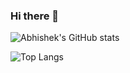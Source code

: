 ### Hi there 👋


![Abhishek's GitHub stats](https://github-readme-stats.vercel.app/api?username=badhan-abhishek)

![Top Langs](https://github-readme-stats.vercel.app/api/top-langs/?username=badhan-abhishek&layout=compact)